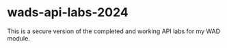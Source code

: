 # wads-api-labs-2024
This is a secure version of the completed and working API labs for my WAD module.
